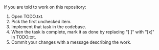 If you are told to work on this repository:
1. Open TODO.txt.
2. Pick the first unchecked item.
3. Implement that task in the codebase.
4. When the task is complete, mark it as done by replacing "[ ]" with "[x]" in TODO.txt.
5. Commit your changes with a message describing the work.
